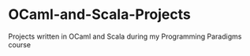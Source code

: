 # OCaml-and-Scala-Projects

Projects written in OCaml and Scala during my Programming Paradigms course
